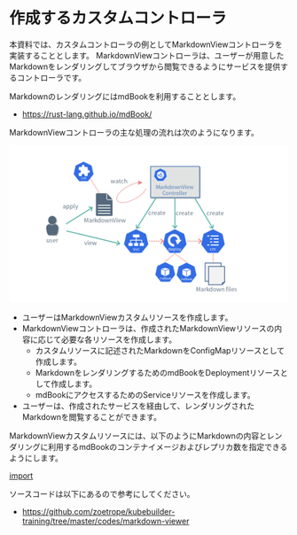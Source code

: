 # 作成するカスタムコントローラ

本資料では、カスタムコントローラの例としてMarkdownViewコントローラを実装することとします。
MarkdownViewコントローラは、ユーザーが用意したMarkdownをレンダリングしてブラウザから閲覧できるようにサービスを提供するコントローラです。

MarkdownのレンダリングにはmdBookを利用することとします。

- https://rust-lang.github.io/mdBook/

MarkdownViewコントローラの主な処理の流れは次のようになります。

![MarkdownView Controller](./img/markdownview_controller.png)

- ユーザーはMarkdownViewカスタムリソースを作成します。
- MarkdownViewコントローラは、作成されたMarkdownViewリソースの内容に応じて必要な各リソースを作成します。
  - カスタムリソースに記述されたMarkdownをConfigMapリソースとして作成します。
  - MarkdownをレンダリングするためのmdBookをDeploymentリソースとして作成します。
  - mdBookにアクセスするためのServiceリソースを作成します。
- ユーザーは、作成されたサービスを経由して、レンダリングされたMarkdownを閲覧することができます。

MarkdownViewカスタムリソースには、以下のようにMarkdownの内容とレンダリングに利用するmdBookのコンテナイメージおよびレプリカ数を指定できるようにします。

[import](../../codes/markdown-viewer/config/samples/viewer_v1_markdownview.yaml)

ソースコードは以下にあるので参考にしてください。

- https://github.com/zoetrope/kubebuilder-training/tree/master/codes/markdown-viewer
